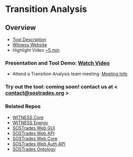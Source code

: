 # Transition Analysis

## Overview

- [Tool Description](https://drive.google.com/file/d/1MC2Tn5n7V49bWRQ5pp-5FCQgi6uD-0XF/view?usp=sharing)
- [Witness Website](https://www.witness4climate.org/)
- Highlight Video [~5 min](https://vimeo.com/820711689?share=copy)

### Presentation and Tool Demo: [Watch Video](https://vimeo.com/762652160)

- Attend a Transition Analysis team meeting: [Meeting Info](https://github.com/os-climate/OS-Climate-Community-Hub/blob/main/MEETING_LIST.md#note)

### Try out the tool: coming soon! contact us at < <contact@sostrades.org> >

### Related Repos

- [WITNESS Core](https://github.com/os-climate/witness-core)
- [WITNESS Energy](https://github.com/os-climate/witness-energy)
- [SOSTrades Web GUI](https://github.com/os-climate/sostrades-webgui)
- [SOSTrades Web API](https://github.com/os-climate/sostrades-webapi)
- [SOSTrades Web Core](https://github.com/os-climate/sostrades-core)
- [SOSTrades Web Auth API](https://github.com/os-climate/sostrades-authapi)
- [SOSTrades Ontology](https://github.com/os-climate/sostrades-ontology)
